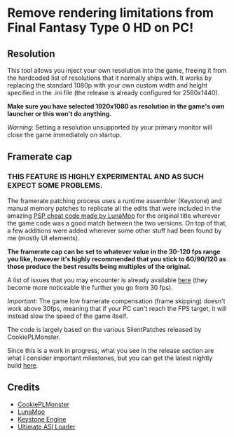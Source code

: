 # Remove rendering limitations from Final Fantasy Type 0 HD on PC!

## Resolution

This tool allows you inject your own resolution into the game, freeing it from the hardcoded list of resolutions that it normally ships with.
It works by replacing the standard 1080p with your own custom width and height specified in the .ini file (the release is already configured for 2560x1440). 

**Make sure you have selected 1920x1080 as resolution in the game's own launcher or this won't do anything.**

_Warning_: Setting a resolution unsupported by your primary monitor will close the game immediately on startup.

## Framerate cap

###  THIS FEATURE IS HIGHLY EXPERIMENTAL AND AS SUCH EXPECT SOME PROBLEMS.

The framerate patching process uses a runtime assembler (Keystone) and manual memory patches to replicate all the edits that were included in the amazing [PSP cheat code made by LunaMoo](https://forums.ppsspp.org/showthread.php?tid=4799&pid=105556#pid105556) for the original title wherever the game code was a good match between the two versions.
On top of that, a few additions were added wherever some other stuff had been found by me (mostly UI elements).

**The framerate cap can be set to whatever value in the 30-120 fps range you like, however it's highly recommended that you stick to 60/90/120 as those produce the best results being multiples of the original.**

A list of issues that you may encounter is already available [here](http://forums.ppsspp.org/showthread.php?tid=4799&pid=105945#pid105945) (they become more noticeable the further you go from 30 fps).

_Important_: The game low framerate compensation (frame skipping) doesn't work above 30fps, meaning that if your PC can't reach the FPS target, it will instead slow the speed of the game itself.

The code is largely based on the various SilentPatches released by CookiePLMonster.


Since this is a work in progress, what you see in the release section are what I consider important milestones, but you can get the latest nightly build [here](https://github.com/Banz99/Final-Fantasy-Type-0-Hd-Unlocker/issues/2).

## Credits
* [CookiePLMonster](https://github.com/CookiePLMonster)
* [LunaMoo](https://github.com/LunaMoo)
* [Keystone Engine](https://github.com/keystone-engine/keystone)
* [Ultimate ASI Loader](https://github.com/ThirteenAG/Ultimate-ASI-Loader)
